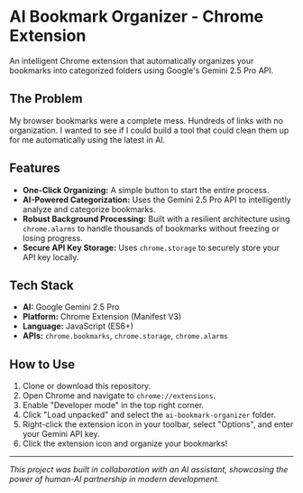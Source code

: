 # AI Bookmark Organizer - Chrome Extension

An intelligent Chrome extension that automatically organizes your bookmarks into categorized folders using Google's Gemini 2.5 Pro API.

## The Problem
My browser bookmarks were a complete mess. Hundreds of links with no organization. I wanted to see if I could build a tool that could clean them up for me automatically using the latest in AI.

## Features
- **One-Click Organizing:** A simple button to start the entire process.
- **AI-Powered Categorization:** Uses the Gemini 2.5 Pro API to intelligently analyze and categorize bookmarks.
- **Robust Background Processing:** Built with a resilient architecture using `chrome.alarms` to handle thousands of bookmarks without freezing or losing progress.
- **Secure API Key Storage:** Uses `chrome.storage` to securely store your API key locally.

## Tech Stack
- **AI:** Google Gemini 2.5 Pro
- **Platform:** Chrome Extension (Manifest V3)
- **Language:** JavaScript (ES6+)
- **APIs:** `chrome.bookmarks`, `chrome.storage`, `chrome.alarms`

## How to Use
1. Clone or download this repository.
2. Open Chrome and navigate to `chrome://extensions`.
3. Enable "Developer mode" in the top right corner.
4. Click "Load unpacked" and select the `ai-bookmark-organizer` folder.
5. Right-click the extension icon in your toolbar, select "Options", and enter your Gemini API key.
6. Click the extension icon and organize your bookmarks!

---
*This project was built in collaboration with an AI assistant, showcasing the power of human-AI partnership in modern development.* 
